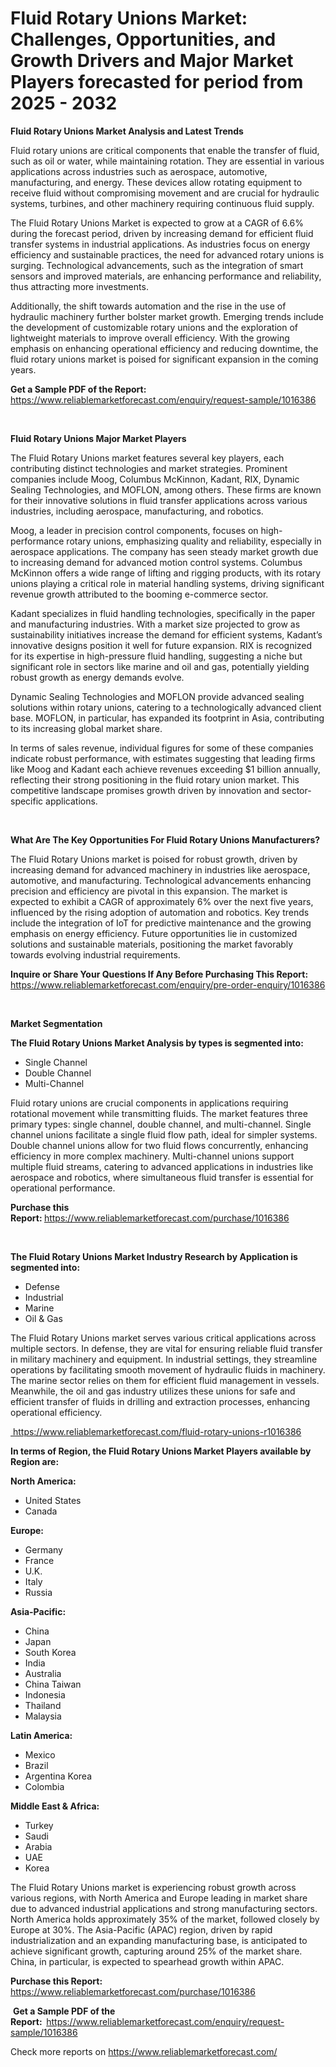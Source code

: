 <p><h1>Fluid Rotary Unions Market: Challenges, Opportunities, and Growth Drivers and Major Market Players forecasted for period from 2025 - 2032</h1></p><p><strong>Fluid Rotary Unions Market Analysis and Latest Trends</strong></p>
<p><p>Fluid rotary unions are critical components that enable the transfer of fluid, such as oil or water, while maintaining rotation. They are essential in various applications across industries such as aerospace, automotive, manufacturing, and energy. These devices allow rotating equipment to receive fluid without compromising movement and are crucial for hydraulic systems, turbines, and other machinery requiring continuous fluid supply.</p><p>The Fluid Rotary Unions Market is expected to grow at a CAGR of 6.6% during the forecast period, driven by increasing demand for efficient fluid transfer systems in industrial applications. As industries focus on energy efficiency and sustainable practices, the need for advanced rotary unions is surging. Technological advancements, such as the integration of smart sensors and improved materials, are enhancing performance and reliability, thus attracting more investments.</p><p>Additionally, the shift towards automation and the rise in the use of hydraulic machinery further bolster market growth. Emerging trends include the development of customizable rotary unions and the exploration of lightweight materials to improve overall efficiency. With the growing emphasis on enhancing operational efficiency and reducing downtime, the fluid rotary unions market is poised for significant expansion in the coming years.</p></p>
<p><strong>Get a Sample PDF of the Report:&nbsp;</strong> <a href="https://www.reliablemarketforecast.com/enquiry/request-sample/1016386?utm_campaign=2219&utm_medium=2&utm_source=Github&utm_content=ia&utm_term=17022025&utm_id=fluid-rotary-unions">https://www.reliablemarketforecast.com/enquiry/request-sample/1016386</a></p>
<p>&nbsp;</p>
<p><strong>Fluid Rotary Unions Major Market Players</strong></p>
<p><p>The Fluid Rotary Unions market features several key players, each contributing distinct technologies and market strategies. Prominent companies include Moog, Columbus McKinnon, Kadant, RIX, Dynamic Sealing Technologies, and MOFLON, among others. These firms are known for their innovative solutions in fluid transfer applications across various industries, including aerospace, manufacturing, and robotics.</p><p>Moog, a leader in precision control components, focuses on high-performance rotary unions, emphasizing quality and reliability, especially in aerospace applications. The company has seen steady market growth due to increasing demand for advanced motion control systems. Columbus McKinnon offers a wide range of lifting and rigging products, with its rotary unions playing a critical role in material handling systems, driving significant revenue growth attributed to the booming e-commerce sector.</p><p>Kadant specializes in fluid handling technologies, specifically in the paper and manufacturing industries. With a market size projected to grow as sustainability initiatives increase the demand for efficient systems, Kadant’s innovative designs position it well for future expansion. RIX is recognized for its expertise in high-pressure fluid handling, suggesting a niche but significant role in sectors like marine and oil and gas, potentially yielding robust growth as energy demands evolve.</p><p>Dynamic Sealing Technologies and MOFLON provide advanced sealing solutions within rotary unions, catering to a technologically advanced client base. MOFLON, in particular, has expanded its footprint in Asia, contributing to its increasing global market share.</p><p>In terms of sales revenue, individual figures for some of these companies indicate robust performance, with estimates suggesting that leading firms like Moog and Kadant each achieve revenues exceeding $1 billion annually, reflecting their strong positioning in the fluid rotary union market. This competitive landscape promises growth driven by innovation and sector-specific applications.</p></p>
<p>&nbsp;</p>
<p><strong>What Are The Key Opportunities For Fluid Rotary Unions Manufacturers?</strong></p>
<p><p>The Fluid Rotary Unions market is poised for robust growth, driven by increasing demand for advanced machinery in industries like aerospace, automotive, and manufacturing. Technological advancements enhancing precision and efficiency are pivotal in this expansion. The market is expected to exhibit a CAGR of approximately 6% over the next five years, influenced by the rising adoption of automation and robotics. Key trends include the integration of IoT for predictive maintenance and the growing emphasis on energy efficiency. Future opportunities lie in customized solutions and sustainable materials, positioning the market favorably towards evolving industrial requirements.</p></p>
<p><strong>Inquire or Share Your Questions If Any Before Purchasing This Report:</strong> <a href="https://www.reliablemarketforecast.com/enquiry/pre-order-enquiry/1016386?utm_campaign=2219&utm_medium=2&utm_source=Github&utm_content=ia&utm_term=17022025&utm_id=fluid-rotary-unions">https://www.reliablemarketforecast.com/enquiry/pre-order-enquiry/1016386</a></p>
<p>&nbsp;</p>
<p><strong>Market Segmentation</strong></p>
<p><strong>The Fluid Rotary Unions Market Analysis by types is segmented into:</strong></p>
<p><ul><li>Single Channel</li><li>Double Channel</li><li>Multi-Channel</li></ul></p>
<p><p>Fluid rotary unions are crucial components in applications requiring rotational movement while transmitting fluids. The market features three primary types: single channel, double channel, and multi-channel. Single channel unions facilitate a single fluid flow path, ideal for simpler systems. Double channel unions allow for two fluid flows concurrently, enhancing efficiency in more complex machinery. Multi-channel unions support multiple fluid streams, catering to advanced applications in industries like aerospace and robotics, where simultaneous fluid transfer is essential for operational performance.</p></p>
<p><strong>Purchase this Report:&nbsp;</strong><a href="https://www.reliablemarketforecast.com/purchase/1016386?utm_campaign=2219&utm_medium=2&utm_source=Github&utm_content=ia&utm_term=17022025&utm_id=fluid-rotary-unions">https://www.reliablemarketforecast.com/purchase/1016386</a></p>
<p>&nbsp;</p>
<p><strong>The Fluid Rotary Unions Market Industry Research by Application is segmented into:</strong></p>
<p><ul><li>Defense</li><li>Industrial</li><li>Marine</li><li>Oil & Gas</li></ul></p>
<p><p>The Fluid Rotary Unions market serves various critical applications across multiple sectors. In defense, they are vital for ensuring reliable fluid transfer in military machinery and equipment. In industrial settings, they streamline operations by facilitating smooth movement of hydraulic fluids in machinery. The marine sector relies on them for efficient fluid management in vessels. Meanwhile, the oil and gas industry utilizes these unions for safe and efficient transfer of fluids in drilling and extraction processes, enhancing operational efficiency.</p></p>
<p><a href="https://www.reliablemarketforecast.com/fluid-rotary-unions-r1016386?utm_campaign=2219&utm_medium=2&utm_source=Github&utm_content=ia&utm_term=17022025&utm_id=fluid-rotary-unions">&nbsp;https://www.reliablemarketforecast.com/fluid-rotary-unions-r1016386</a></p>
<p><strong>In terms of Region, the Fluid Rotary Unions Market Players available by Region are:</strong></p>
<p>
    <p> <strong> North America: </strong>
        <ul>
            <li>United States</li>
            <li>Canada</li>
        </ul>
        </p> 
    <p> <strong> Europe: </strong>
        <ul>
            <li>Germany</li>
            <li>France</li>
            <li>U.K.</li>
            <li>Italy</li>
            <li>Russia</li>
        </ul>
        </p> 
    <p> <strong> Asia-Pacific: </strong>
        <ul>
            <li>China</li>
            <li>Japan</li>
            <li>South Korea</li>
            <li>India</li>
            <li>Australia</li>
            <li>China Taiwan</li>
            <li>Indonesia</li>
            <li>Thailand</li>
            <li>Malaysia</li>
        </ul>
        </p> 
    <p> <strong> Latin America: </strong>
        <ul>
            <li>Mexico</li>
            <li>Brazil</li>
            <li>Argentina Korea</li>
            <li>Colombia</li>
        </ul>
        </p> 
    <p> <strong> Middle East & Africa: </strong>
        <ul>
            <li>Turkey</li>
            <li>Saudi</li>
            <li>Arabia</li>
            <li>UAE</li>
            <li>Korea</li>
        </ul>
    </p>
    </p>
<p><p>The Fluid Rotary Unions market is experiencing robust growth across various regions, with North America and Europe leading in market share due to advanced industrial applications and strong manufacturing sectors. North America holds approximately 35% of the market, followed closely by Europe at 30%. The Asia-Pacific (APAC) region, driven by rapid industrialization and an expanding manufacturing base, is anticipated to achieve significant growth, capturing around 25% of the market share. China, in particular, is expected to spearhead growth within APAC.</p></p>
<p><strong>Purchase this Report: </strong><a href="https://www.reliablemarketforecast.com/purchase/1016386?utm_campaign=2219&utm_medium=2&utm_source=Github&utm_content=ia&utm_term=17022025&utm_id=fluid-rotary-unions">https://www.reliablemarketforecast.com/purchase/1016386</a></p>
<p>&nbsp;<strong>Get a Sample PDF of the Report:&nbsp;&nbsp;</strong><a href="https://www.reliablemarketforecast.com/enquiry/request-sample/1016386?utm_campaign=2219&utm_medium=2&utm_source=Github&utm_content=ia&utm_term=17022025&utm_id=fluid-rotary-unions">https://www.reliablemarketforecast.com/enquiry/request-sample/1016386</a></p>
<p><strong></strong></p>
<p>Check more reports on <a href="https://www.reliablemarketforecast.com/?utm_campaign=2219&utm_medium=2&utm_source=Github&utm_content=ia&utm_term=17022025&utm_id=fluid-rotary-unions">https://www.reliablemarketforecast.com/</a></p>